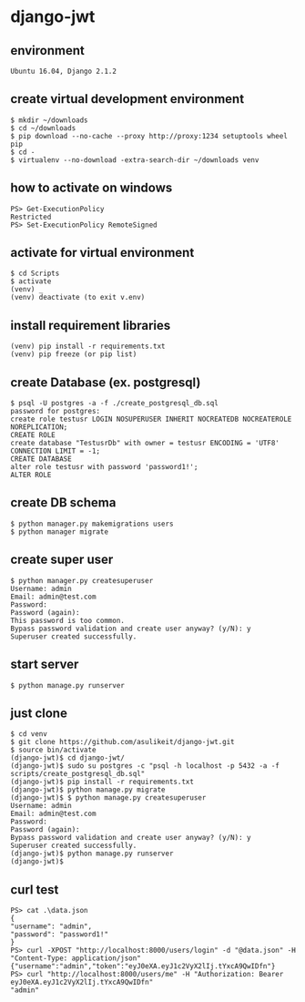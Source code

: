 # django-jwt

## environment
	Ubuntu 16.04, Django 2.1.2

## create virtual development environment
	$ mkdir ~/downloads
	$ cd ~/downloads
	$ pip download --no-cache --proxy http://proxy:1234 setuptools wheel pip
	$ cd -
	$ virtualenv --no-download -extra-search-dir ~/downloads venv
    
## how to activate on windows
	PS> Get-ExecutionPolicy
	Restricted
	PS> Set-ExecutionPolicy RemoteSigned
    
## activate for virtual environment
	$ cd Scripts
	$ activate
	(venv) _
	(venv) deactivate (to exit v.env)
	
## install requirement libraries
	(venv) pip install -r requirements.txt
	(venv) pip freeze (or pip list)

## create Database (ex. postgresql)
	$ psql -U postgres -a -f ./create_postgresql_db.sql
	password for postgres:
	create role testusr LOGIN NOSUPERUSER INHERIT NOCREATEDB NOCREATEROLE NOREPLICATION;
	CREATE ROLE
	create database "TestusrDb" with owner = testusr ENCODING = 'UTF8' CONNECTION LIMIT = -1;
	CREATE DATABASE
	alter role testusr with password 'password1!';
	ALTER ROLE

## create DB schema
    $ python manager.py makemigrations users
    $ python manager migrate
    
## create super user
	$ python manager.py createsuperuser
	Username: admin
	Email: admin@test.com
	Password:
	Password (again):
	This password is too common.
	Bypass password validation and create user anyway? (y/N): y
	Superuser created successfully.
	
## start server
	$ python manage.py runserver

## just clone
	$ cd venv
	$ git clone https://github.com/asulikeit/django-jwt.git
	$ source bin/activate
	(django-jwt)$ cd django-jwt/
	(django-jwt)$ sudo su postgres -c "psql -h localhost -p 5432 -a -f scripts/create_postgresql_db.sql"
	(django-jwt)$ pip install -r requirements.txt
	(django-jwt)$ python manage.py migrate
	(django-jwt)$ $ python manage.py createsuperuser
	Username: admin
	Email: admin@test.com
	Password:
	Password (again):
	Bypass password validation and create user anyway? (y/N): y
	Superuser created successfully.
	(django-jwt)$ python manage.py runserver
	(django-jwt)$
	
## curl test
	PS> cat .\data.json
	{
	"username": "admin",
	"password": "password1!"
	}
	PS> curl -XPOST "http://localhost:8000/users/login" -d "@data.json" -H "Content-Type: application/json"
	{"username":"admin","token":"eyJ0eXA.eyJ1c2VyX2lIj.tYxcA9QwIDfn"}
	PS> curl "http://localhost:8000/users/me" -H "Authorization: Bearer eyJ0eXA.eyJ1c2VyX2lIj.tYxcA9QwIDfn"
	"admin"
